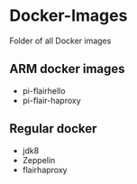# Docker-Images
Folder of all Docker images

## ARM docker images
- pi-flairhello
- pi-flair-haproxy

## Regular docker
- jdk8
- Zeppelin
- flairhaproxy 
